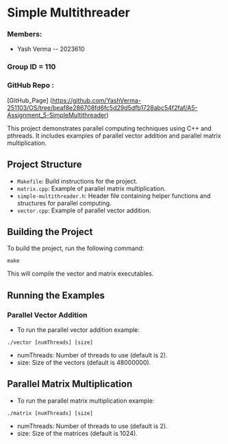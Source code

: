 # Simple Multithreader 

### Members:
- Yash Verma -- 2023610

### Group ID = 110

### GitHub Repo : 
[GitHub_Page] (https://github.com/YashVerma-251103/OS/tree/beaf8e286708fd6fc5d29d5dfb1728abc54f2faf/A5-Assignment_5-SimpleMultithreader)

This project demonstrates parallel computing techniques using C++ and pthreads. It includes examples of parallel vector addition and parallel matrix multiplication.

## Project Structure
- `Makefile`: Build instructions for the project.
- `matrix.cpp`: Example of parallel matrix multiplication.
- `simple-multithreader.h`: Header file containing helper functions and structures for parallel computing.
- `vector.cpp`: Example of parallel vector addition.

## Building the Project

To build the project, run the following command:

```
make
```

This will compile the vector and matrix executables.

## Running the Examples
### Parallel Vector Addition
- To run the parallel vector addition example:
```
./vector [numThreads] [size]
```
- numThreads: Number of threads to use (default is 2).
- size: Size of the vectors (default is 48000000).


## Parallel Matrix Multiplication
- To run the parallel matrix multiplication example:
```
./matrix [numThreads] [size]
```
- numThreads: Number of threads to use (default is 2).
- size: Size of the matrices (default is 1024).


